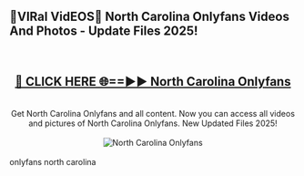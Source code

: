 <h2>🔴VIRal VidEOS🔴 North Carolina Onlyfans Videos And Photos - Update Files 2025!</h2>
<br>
<div align="center">
<h2><a href="https://virallinks.top/odZfE0" rel="nofollow">🔴 CLICK HERE 🌐==►► North Carolina Onlyfans</a></h2>
<br>
Get North Carolina Onlyfans and all content. Now you can access all videos and pictures of North Carolina Onlyfans. New Updated Files 2025!
<br>
<br>
<a href="https://virallinks.top/odZfE0" rel="nofollow" data-target="animated-image.originalLink"><img src="https://i.imgur.com/dJHk4Zq.gif)" alt="North Carolina Onlyfans" style="max-width: 100%; display: inline-block;" data-target="animated-image.originalImage"></a>
</div>
<br>
onlyfans north carolina